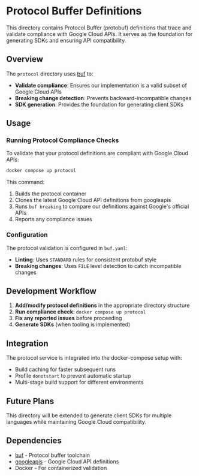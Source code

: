 # Protocol Buffer Definitions

This directory contains Protocol Buffer (protobuf) definitions that trace and
validate compliance with Google Cloud APIs. It serves as the foundation for
generating SDKs and ensuring API compatibility.

## Overview

The `protocol` directory uses [buf](https://buf.build/) to:

- **Validate compliance**: Ensures our implementation is a valid subset of Google
Cloud APIs
- **Breaking change detection**: Prevents backward-incompatible changes
- **SDK generation**: Provides the foundation for generating client SDKs

## Usage

### Running Protocol Compliance Checks

To validate that your protocol definitions are compliant with Google Cloud APIs:

```bash
docker compose up protocol
```

This command:

1. Builds the protocol container
2. Clones the latest Google Cloud API definitions from googleapis
3. Runs `buf breaking` to compare our definitions against Google's official APIs
4. Reports any compliance issues

### Configuration

The protocol validation is configured in `buf.yaml`:

- **Linting**: Uses `STANDARD` rules for consistent protobuf style
- **Breaking changes**: Uses `FILE` level detection to catch incompatible changes

## Development Workflow

1. **Add/modify protocol definitions** in the appropriate directory structure
2. **Run compliance check**: `docker compose up protocol`
3. **Fix any reported issues** before proceeding
4. **Generate SDKs** (when tooling is implemented)

## Integration

The protocol service is integrated into the docker-compose setup with:

- Build caching for faster subsequent runs
- Profile `donotstart` to prevent automatic startup
- Multi-stage build support for different environments

## Future Plans

This directory will be extended to generate client SDKs for multiple languages
while maintaining Google Cloud compatibility.

## Dependencies

- [buf](https://buf.build/) - Protocol buffer toolchain
- [googleapis](https://github.com/googleapis/googleapis) - Google Cloud API definitions
- Docker - For containerized validation
